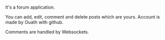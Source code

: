 It's a forum application. 

You can add, edit, comment and delete posts which are yours. Account is made by Ouath with github.

Comments are handled by Websockets.